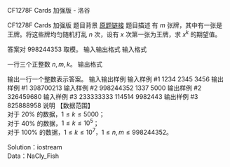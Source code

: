 



CF1278F Cards 加强版 - 洛谷














CF1278F Cards 加强版
题目背景
[原题链接](https://www.luogu.com.cn/problem/CF1278F)
题目描述
有 $m$ 张牌，其中有一张是王牌。将这些牌均匀随机打乱 $n$ 次，设有 $x$ 次第一张为王牌，求 $x^k$ 的期望值。

答案对 $998244353$ 取模。
输入输出格式
输入格式

一行三个正整数 $n,m,k$。
输出格式

输出一行一个整数表示答案。
输入输出样例
输入样例 #1
1234 2345 3456
输出样例 #1
398700213
输入样例 #2
998244352 1337 5000
输出样例 #2
326459680
输入样例 #3
233333333 114514 9982443
输出样例 #3
825888958
说明
【数据范围】  
对于 $20\%$ 的数据，$1\le k \le 5000$；  
对于 $40\%$ 的数据，$1\le k \le 10^5$；  
对于 $100\%$ 的数据，$1\le k \le 10^7$，$1\le n,m \le 998244352$。

Solution：iostream  
Data：NaCly\_Fish






